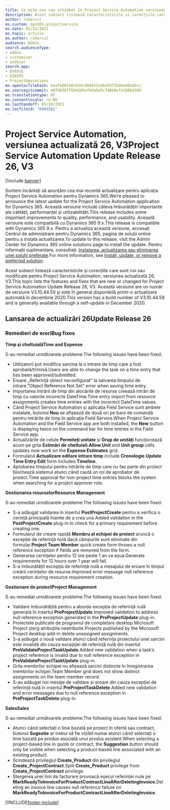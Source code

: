 ```yaml
---
title: Ce este nou sau schimbat în Project Service Automation versiunea actualizată 26, V3
description: Acest subiect listează caracteristicile și corecțiile care sunt disponibile în Project Service Automation V3, versiunea actualizată 26, V3.
author: ruhercul
ms.custom: dyn365-projectservice
ms.date: 01/12/2021
ms.topic: article
ms.author: ruhercul
audience: Admin
search.audienceType:
- admin
- customizer
- enduser
search.app:
- D365CE
- D365PS
- ProjectOperations
ms.openlocfilehash: 6aafe66fe8c63dc886455a36e93f32d4a581d5cc
ms.sourcegitcommit: 40f68387f594180af64a5e5c748b6efa188bd300
ms.translationtype: HT
ms.contentlocale: ro-RO
ms.lasthandoff: 05/10/2021
ms.locfileid: "6005581"
---
```

# <a name="project-service-automation-update-release-26-v3"></a><span data-ttu-id="d5c10-103">Project Service Automation, versiunea actualizată 26, V3</span><span class="sxs-lookup"><span data-stu-id="d5c10-103">Project Service Automation Update Release 26, V3</span></span>

[!include [banner](../includes/psa-now-project-operations.md)]

<span data-ttu-id="d5c10-104">Suntem încântați să anunțăm cea mai recentă actualizare pentru aplicația Project Service Automation pentru Dynamics 365.</span><span class="sxs-lookup"><span data-stu-id="d5c10-104">We’re pleased to announce the latest update for the Project Service Automation application for Dynamics 365.</span></span> <span data-ttu-id="d5c10-105">Această versiune include câteva îmbunătățiri importante ale calității, performanței și utilizabilității.</span><span class="sxs-lookup"><span data-stu-id="d5c10-105">This release includes some important improvements to quality, performance, and usability.</span></span> <span data-ttu-id="d5c10-106">Această versiune este compatibilă cu Dynamics 365 9.x.</span><span class="sxs-lookup"><span data-stu-id="d5c10-106">This release is compatible with Dynamics 365 9.x.</span></span> <span data-ttu-id="d5c10-107">Pentru a actualiza această versiune, accesați Centrul de administrare pentru Dynamics 365, pagina de soluții online pentru a instala actualizarea.</span><span class="sxs-lookup"><span data-stu-id="d5c10-107">To update to this release, visit the Admin Center for Dynamics 365 online solutions page to install the update.</span></span> <span data-ttu-id="d5c10-108">Pentru informații suplimentare, consultați: [Instalarea, actualizarea sau eliminarea unei soluții preferate](/power-platform/admin/install-remove-preferred-solution).</span><span class="sxs-lookup"><span data-stu-id="d5c10-108">For more information, see [Install, update, or remove a preferred solution](/power-platform/admin/install-remove-preferred-solution).</span></span>

<span data-ttu-id="d5c10-109">Acest subiect listează caracteristicile și corecțiile care sunt noi sau modificate pentru Project Service Automation, versiunea actualizată 26, V3.</span><span class="sxs-lookup"><span data-stu-id="d5c10-109">This topic lists the features and fixes that are new or changed for Project Service Automation Update Release 26, V3.</span></span> <span data-ttu-id="d5c10-110">Această versiune are un număr de versiune V3.10.44.59 și este în general disponibilă printr-o actualizare automată în decembrie 2020.</span><span class="sxs-lookup"><span data-stu-id="d5c10-110">This version has a build number of V3.10.44.59 and is generally available through a self-update in December 2020.</span></span>

## <a name="update-release-26"></a><span data-ttu-id="d5c10-111">Lansarea de actualizări 26</span><span class="sxs-lookup"><span data-stu-id="d5c10-111">Update Release 26</span></span>

### <a name="bug-fixes"></a><span data-ttu-id="d5c10-112">Remedieri de erori</span><span class="sxs-lookup"><span data-stu-id="d5c10-112">Bug fixes</span></span>

<span data-ttu-id="d5c10-113">**Timp și cheltuială**</span><span class="sxs-lookup"><span data-stu-id="d5c10-113">**Time and Expense**</span></span>

<span data-ttu-id="d5c10-114">S-au remediat următoarele probleme:</span><span class="sxs-lookup"><span data-stu-id="d5c10-114">The following issues have been fixed:</span></span>

- <span data-ttu-id="d5c10-115">Utilizatorii pot modifica sarcina la o intrare de timp care a fost aprobată/trimisă.</span><span class="sxs-lookup"><span data-stu-id="d5c10-115">Users are able to change the task on a time entry that has been approved/submitted.</span></span>
- <span data-ttu-id="d5c10-116">Eroare „Referință obiect neconfigurat” la salvarea timpului de intrare.</span><span class="sxs-lookup"><span data-stu-id="d5c10-116">"Object Reference Not Set" error when saving time entry.</span></span>
- <span data-ttu-id="d5c10-117">Importarea intrării de timp din alocările de resurse creează intrări de timp cu valorile incorecte DateTime.</span><span class="sxs-lookup"><span data-stu-id="d5c10-117">Time entry import from resource assignments creates time entries with the incorrect DateTime values.</span></span>
- <span data-ttu-id="d5c10-118">Când Project Service Automation și aplicația Field Service sunt ambele instalate, butonul **Nou** se afișează de două ori pe bara de comandă pentru intrările de timp în aplicația Field Service.</span><span class="sxs-lookup"><span data-stu-id="d5c10-118">When Project Service Automation and the Field Service app are both installed, the **New** button is displaying twice on the command bar for time entries in the Field Service app.</span></span>
- <span data-ttu-id="d5c10-119">Actualizările de celule **Permiteți unitate** și **Grup de unități** funcționează acum pe grila **Estimări de cheltuieli**.</span><span class="sxs-lookup"><span data-stu-id="d5c10-119">**Allow Unit** and **Unit group** cells updates now work on the **Expense Estimates** grid.</span></span>
- <span data-ttu-id="d5c10-120">Formularul **Actualizare editare intrare timp** include **Cronologie**.</span><span class="sxs-lookup"><span data-stu-id="d5c10-120">**Update Time Entry Edit** form includes **Timeline**.</span></span>
- <span data-ttu-id="d5c10-121">Aprobarea timpului pentru intrările de timp care nu fac parte din proiect blochează sistemul atunci când caută un rol de aprobator de proiect.</span><span class="sxs-lookup"><span data-stu-id="d5c10-121">Time approval for non-project time entries blocks the system when searching for a project approver role.</span></span>

<span data-ttu-id="d5c10-122">**Gestionarea resurselor**</span><span class="sxs-lookup"><span data-stu-id="d5c10-122">**Resource Management**</span></span>

<span data-ttu-id="d5c10-123">S-au remediat următoarele probleme:</span><span class="sxs-lookup"><span data-stu-id="d5c10-123">The following issues have been fixed:</span></span>

- <span data-ttu-id="d5c10-124">S-a adăugat validarea în insertul **PostProjectCreate** pentru a verifica o cerință principală înainte de a crea una.</span><span class="sxs-lookup"><span data-stu-id="d5c10-124">Added validation in the **PostProjectCreate** plug-in to check for a primary requirement before creating one.</span></span>
- <span data-ttu-id="d5c10-125">Formularul de creare rapidă **Membru al echipei de proiect** aruncă o excepție de referință nulă dacă câmpurile sunt eliminate din formular.</span><span class="sxs-lookup"><span data-stu-id="d5c10-125">**Project Team Member** quick create form throws a null reference exception if fields are removed from the form.</span></span>
- <span data-ttu-id="d5c10-126">Generarea cerințelor pentru 12 ore peste 1 an va eșua.</span><span class="sxs-lookup"><span data-stu-id="d5c10-126">Generate requirements for 12 hours over 1 year will fail.</span></span>
- <span data-ttu-id="d5c10-127">S-a îmbunătățit excepția de referință nulă a mesajului de eroare în timpul creării cerințelor de resurse.</span><span class="sxs-lookup"><span data-stu-id="d5c10-127">Improved error message null reference exception during resource requirement creation.</span></span>

<span data-ttu-id="d5c10-128">**Gestionare de proiect**</span><span class="sxs-lookup"><span data-stu-id="d5c10-128">**Project Management**</span></span>

<span data-ttu-id="d5c10-129">S-au remediat următoarele probleme:</span><span class="sxs-lookup"><span data-stu-id="d5c10-129">The following issues have been fixed:</span></span>

- <span data-ttu-id="d5c10-130">Validare îmbunătățită pentru a aborda excepția de referință nulă generată în insertul **PreProjectUpdate**.</span><span class="sxs-lookup"><span data-stu-id="d5c10-130">Improved validation to address null reference exception generated in the **PreProjectUpdate** plug-in.</span></span>
- <span data-ttu-id="d5c10-131">Proiectele publicate de programul de completare desktop Microsoft Project șterg atribuțiile neatribuite.</span><span class="sxs-lookup"><span data-stu-id="d5c10-131">Projects published by the Microsoft Project desktop add-in delete unassigned assignments.</span></span>
- <span data-ttu-id="d5c10-132">S-a adăugat o nouă validare atunci când referința proiectului unei sarcini este invalidă din cauza excepției de referință nulă din insertul **PreValidateProjectTaskUpdate**.</span><span class="sxs-lookup"><span data-stu-id="d5c10-132">Added new validation when a task’s project reference is invalid due to null reference exception in **PreValidateProjectTaskUpdate** plug-in.</span></span>
- <span data-ttu-id="d5c10-133">Grila membrilor echipei nu afișează sarcini distincte în înregistrarea membrilor echipei.</span><span class="sxs-lookup"><span data-stu-id="d5c10-133">Team Member grid does not show distinct assignments on the team member record.</span></span>
- <span data-ttu-id="d5c10-134">S-au adăugat noi mesaje de validare și eroare din cauza excepției de referință nulă în insertul **PreProjectTaskDelete**.</span><span class="sxs-lookup"><span data-stu-id="d5c10-134">Added new validation and error messages due to null reference exception in **PreProjectTaskDelete** plug-in.</span></span>

<span data-ttu-id="d5c10-135">**Sales**</span><span class="sxs-lookup"><span data-stu-id="d5c10-135">**Sales**</span></span>

<span data-ttu-id="d5c10-136">S-au remediat următoarele probleme:</span><span class="sxs-lookup"><span data-stu-id="d5c10-136">The following issues have been fixed:</span></span>

- <span data-ttu-id="d5c10-137">Atunci când selectați o linie bazată pe proiect în ofertă sau contract, butonul **Sugestie** ar trebui să fie vizibil numai atunci când selectați o linie bazată pe produs asociată unui produs existent.</span><span class="sxs-lookup"><span data-stu-id="d5c10-137">When selecting a project-based line in quote or contract, the **Suggestion** button should only be visible when selecting a product-based line associated with an existing product.</span></span>
- <span data-ttu-id="d5c10-138">Scindează privilegiul **Create_Product** din privilegiul **Create_ProjectContract**.</span><span class="sxs-lookup"><span data-stu-id="d5c10-138">Split **Create_Product** privilege from **Create_ProjectContract** privilege.</span></span>
- <span data-ttu-id="d5c10-139">Ștergerea unei linii de facturare provoacă eșecul referinței nule pe **MarkReadyToInvoiceForProductContractLineAfterDeletingInvoice**.</span><span class="sxs-lookup"><span data-stu-id="d5c10-139">Deleting an invoice line causes null reference failure on **MarkReadyToInvoiceForProductContractLineAfterDeletingInvoice**.</span></span>


[!INCLUDE[footer-include](../includes/footer-banner.md)]